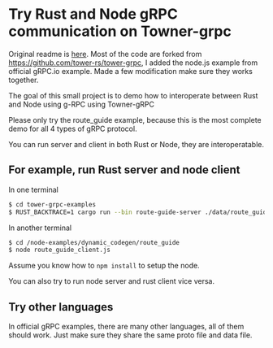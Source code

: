 # Try Rust and Node gRPC communication on Towner-grpc

Original readme is [here](./README_origin.md). 
Most of the code are forked from https://github.com/tower-rs/tower-grpc, I added the node.js example from official gRPC.io example. Made a few modification make sure they works together.

The goal of this small project is to demo how to interoperate between Rust and Node using g-RPC using Towner-gRPC

Please only try the route_guide example, because this is the most complete demo for all 4 types of gRPC protocol. 

You can run server and client in both Rust or Node, they are interoperatable.

## For example, run Rust server and node client
In one terminal
``` bash
$ cd tower-grpc-examples
$ RUST_BACKTRACE=1 cargo run --bin route-guide-server ./data/route_guide_db.json
```
In another terminal
```bash
$ cd /node-examples/dynamic_codegen/route_guide
$ node route_guide_client.js 
```
Assume you know how to ```npm install``` to setup the node.

You can also try to run node server and rust client vice versa.

## Try other languages

In official gRPC examples, there are many other languages, all of them should work. Just make sure they share the same proto file and data file.

